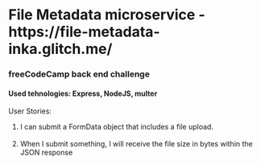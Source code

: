 <h1>File Metadata microservice - https://file-metadata-inka.glitch.me/</h1>

<h3>freeCodeCamp back end challenge</h3>

<h4>Used tehnologies: Express, NodeJS, multer </h4>

<p>User Stories:</p> 

<ol>

<li> I can submit a FormData object that includes a file upload.
</li>
<br>
<li>  When I submit something, I will receive the file size in bytes within the JSON response</li>
<br>

</ol>
